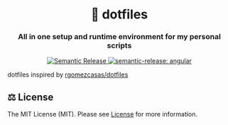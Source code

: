 <h1 align="center" style="border-bottom: none;">🤖 dotfiles</h1>
<h3 align="center">All in one setup and runtime environment for my personal scripts</h3>
<p align="center">
  <a href="https://github.com/abelazo/dotfiles/actions/workflows/semantic-release.yml">
    <img alt="Semantic Release" src="https://github.com/abelazo/dotfiles/actions/workflows/semantic-release.yml/badge.svg">
  </a>
  <a href="#badge">
    <img alt="semantic-release: angular" src="https://img.shields.io/badge/semantic--release-angular-e10079?logo=semantic-release">
  </a>
</p>

dotfiles inspired by [rgomezcasas/dotfiles](https://github.com/rgomezcasas/dotfiles)

## ⚖️ License
The MIT License (MIT). Please see [License](LICENSE) for more information.

